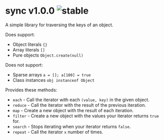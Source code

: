 
# sync v1.0.0 ![stable](https://img.shields.io/badge/stability-stable-4EBA0F.svg?style=flat)

A simple library for traversing the keys of an object.

Does support:
- Object literals `{}`
- Array literals  `[]`
- Pure objects    `Object.create(null)`

Does not support:
- Sparse arrays   `a = []; a[100] = true`
- Class instances `obj instanceof Object`

Provides these methods:
- `each` - Call the iterator with each `(value, key)` in the given object.
- `reduce` - Call the iterator with the result of the previous iteration.
- `map` - Create a new object with the result of each iteration.
- `filter` - Create a new object with the values your iterator returns `true` for.
- `search` - Stops iterating when your iterator returns `false`.
- `repeat` - Call the iterator `x` number of times.
